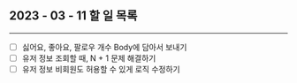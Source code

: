 ## 2023 - 03 - 11 할 일 목록
<hr>

- [ ] 싫어요, 좋아요, 팔로우 개수 Body에 담아서 보내기
- [ ] 유저 정보 조회할 때, N + 1 문제 해결하기
- [ ] 유저 정보 비회원도 허용할 수 있게 로직 수정하기